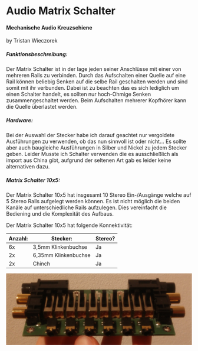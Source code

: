 # Audio Matrix Schalter

#### Mechanische Audio Kreuzschiene

by Tristan Wieczorek

##### Funktionsbeschreibung:

Der Matrix Schalter ist in der lage jeden seiner Anschlüsse mit einer von mehreren Rails zu verbinden. Durch das Aufschalten einer Quelle auf eine Rail können beliebig Senken auf die selbe Rail geschalten werden und sind somit mit ihr verbunden. Dabei ist zu beachten das es sich lediglich um einen Schalter handelt, es sollten nur hoch-Ohmige Senken zusammengeschaltet werden. Beim Aufschalten mehrerer Kopfhörer kann die Quelle überlastet werden.

##### Hardware:

Bei der Auswahl der Stecker habe ich darauf geachtet nur vergoldete Ausführungen zu verwenden, ob das nun sinnvoll ist oder nicht... Es sollte aber auch baugleiche Ausführungen in Silber und Nickel zu jedem Stecker geben. Leider Musste ich Schalter verwenden die es ausschließlich als import aus China gibt, aufgrund der seltenen Art gab es leider keine alternativen dazu.

##### Matrix Schalter 10x5:

Der Matrix Schalter 10x5 hat insgesamt 10 Stereo Ein-/Ausgänge welche auf 5  Stereo Rails aufgelegt werden können. Es ist nicht möglich die beiden Kanäle auf unterschiedliche Rails aufzulegen. Dies vereinfacht die Bediening und die Komplexität des Aufbaus.

Der Matrix Schalter 10x5 hat folgende Konnektivität:

| Anzahl: | Stecker:             | Stereo? |
| ------- | -------------------- | ------- |
| 6x      | 3,5mm Klinkenbuchse  | Ja      |
| 2x      | 6,35mm Klinkenbuchse | Ja      |
| 2x      | Chinch               | Ja      |

![10x5 Front.jpg](Pictures/10x5%20Front.jpg)